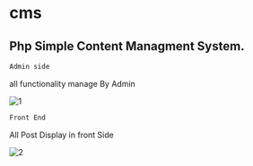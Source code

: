  # cms
 ## Php Simple Content Managment System.

  ```html
  Admin side
  ``` 
 all functionality manage By Admin

 ![1](https://user-images.githubusercontent.com/65818262/88475274-fc437e80-cf4b-11ea-9b3f-ba085d9d157d.JPG)
 
  ```html
  Front End
  ```
  All Post Display in front Side
 
 ![2](https://user-images.githubusercontent.com/65818262/88475352-97d4ef00-cf4c-11ea-8f0b-ef0d131e5f02.JPG)


  
